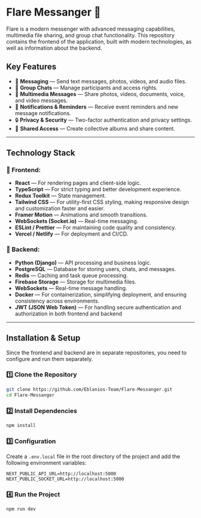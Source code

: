 # Flare Messanger 🔸

Flare is a modern messenger with advanced messaging capabilities, multimedia file sharing, and group chat functionality. This repository contains the frontend of the application, built with modern technologies, as well as information about the backend.

## Key Features

- 📩 **Messaging** — Send text messages, photos, videos, and audio files.
- 👥 **Group Chats** — Manage participants and access rights.
- 🎥 **Multimedia Messages** — Share photos, videos, documents, voice, and video messages.
- 🔔 **Notifications & Reminders** — Receive event reminders and new message notifications.
- 🔒 **Privacy & Security** — Two-factor authentication and privacy settings.
- 📂 **Shared Access** — Create collective albums and share content.

---

## Technology Stack

### 🔹 Frontend:

- **React** — For rendering pages and client-side logic.
- **TypeScript** — For strict typing and better development experience.
- **Redux Toolkit** — State management.
- **Tailwind CSS** — For utility-first CSS styling, making responsive design and customization faster and easier.
- **Framer Motion** — Animations and smooth transitions.
- **WebSockets (Socket.io)** — Real-time messaging.
- **ESLint / Prettier** — For maintaining code quality and consistency.
- **Vercel / Netlify** — For deployment and CI/CD.

### 🔹 Backend:

- **Python (Django)** — API processing and business logic.
- **PostgreSQL** — Database for storing users, chats, and messages.
- **Redis** — Caching and task queue processing.
- **Firebase Storage** — Storage for multimedia files.
- **WebSockets** — Real-time message handling.
- **Docker** — For containerization, simplifying deployment, and ensuring consistency across environments.
- **JWT (JSON Web Token)** — For handling secure authentication and authorization in both frontend and backend 

---

## Installation & Setup

Since the frontend and backend are in separate repositories, you need to configure and run them separately.

### 1️⃣ Clone the Repository

```bash
git clone https://github.com/Eblanios-Team/Flare-Messanger.git
cd Flare-Messanger
```

### 2️⃣ Install Dependencies

```bash
npm install
```

### 3️⃣ Configuration

Create a `.env.local` file in the root directory of the project and add the following environment variables:

```env
NEXT_PUBLIC_API_URL=http://localhost:5000
NEXT_PUBLIC_SOCKET_URL=http://localhost:5000
```

### 4️⃣ Run the Project

```bash
npm run dev
```
